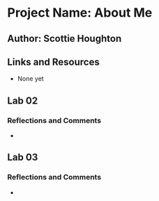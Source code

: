 # Project Name:  About Me

## Author: Scottie Houghton

## Links and Resources
* None yet

## Lab 02

### Reflections and Comments
* 

## Lab 03

### Reflections and Comments
* 